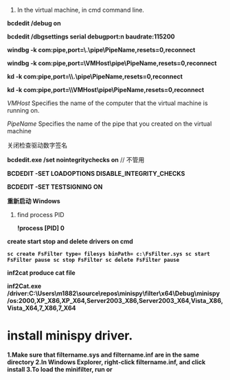 1. In the virtual machine, in cmd command line.

<b>bcdedit /debug on</b>

<b>bcdedit /dbgsettings serial debugport:n baudrate:115200</b>

<b>windbg -k com:pipe,port=\\.\pipe\PipeName,resets=0,reconnect</b>

<b>windbg -k com:pipe,port=\\VMHost\pipe\PipeName,resets=0,reconnect</b>

<b>kd -k com:pipe,port=\\\\.\pipe\PipeName,resets=0,reconnect</b>

<b>kd -k com:pipe,port=\\\\VMHost\pipe\PipeName,resets=0,reconnect</b>

*VMHost*
Specifies the name of the computer that the virtual machine is running on.

*PipeName*
Specifies the name of the pipe that you created on the virtual machine



关闭检查驱动数字签名

<b>bcdedit.exe /set nointegritychecks on</b> // 不管用

<b>BCDEDIT -SET LOADOPTIONS DISABLE_INTEGRITY_CHECKS</b>

<b>BCDEDIT -SET TESTSIGNING ON</b>

<b>重新启动 Windows</b>



1. find process PID

   <b>!process [PID] 0



create start stop and delete drivers on cmd

```
sc create FsFilter type= filesys binPath= c:\FsFilter.sys sc start FsFilter pause sc stop FsFilter sc delete FsFilter pause
```



inf2cat produce cat file

 <b>inf2Cat.exe /driver:C:\Users\m1882\source\repos\minispy\filter\x64\Debug\minispy /os:2000,XP_X86,XP_X64,Server2003_X86,Server2003_X64,Vista_X86,Vista_X64,7_X86,7_X64 </b>



# install minispy driver.
1.Make sure that filtername.sys and filtername.inf are in the same directory
2.In Windows Explorer, right-click filtername.inf, and click install
3.To load the minifilter, run <fltmc load filtername> or <net start filtername>
